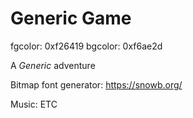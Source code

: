 
# Generic Game

fgcolor: 0xf26419
bgcolor: 0xf6ae2d

A *Generic* adventure

Bitmap font generator:
https://snowb.org/

Music: ETC